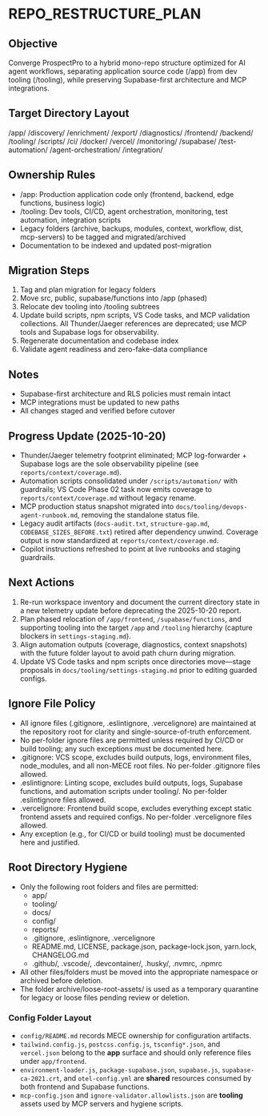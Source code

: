 # REPO_RESTRUCTURE_PLAN

## Objective

Converge ProspectPro to a hybrid mono-repo structure optimized for AI agent workflows, separating application source code (/app) from dev tooling (/tooling), while preserving Supabase-first architecture and MCP integrations.

## Target Directory Layout

/app/
/discovery/
/enrichment/
/export/
/diagnostics/
/frontend/
/backend/
/tooling/
/scripts/
/ci/
/docker/
/vercel/
/monitoring/
/supabase/
/test-automation/
/agent-orchestration/
/integration/

## Ownership Rules

- /app: Production application code only (frontend, backend, edge functions, business logic)
- /tooling: Dev tools, CI/CD, agent orchestration, monitoring, test automation, integration scripts
- Legacy folders (archive, backups, modules, context, workflow, dist, mcp-servers) to be tagged and migrated/archived
- Documentation to be indexed and updated post-migration

## Migration Steps

1. Tag and plan migration for legacy folders
2. Move src, public, supabase/functions into /app (phased)
3. Relocate dev tooling into /tooling subtrees
4. Update build scripts, npm scripts, VS Code tasks, and MCP validation collections. All Thunder/Jaeger references are deprecated; use MCP tools and Supabase logs for observability.
5. Regenerate documentation and codebase index
6. Validate agent readiness and zero-fake-data compliance

## Notes

- Supabase-first architecture and RLS policies must remain intact
- MCP integrations must be updated to new paths
- All changes staged and verified before cutover

## Progress Update (2025-10-20)

- Thunder/Jaeger telemetry footprint eliminated; MCP log-forwarder + Supabase logs are the sole observability pipeline (see `reports/context/coverage.md`).
- Automation scripts consolidated under `/scripts/automation/` with guardrails; VS Code Phase 02 task now emits coverage to `reports/context/coverage.md` without legacy rename.
- MCP production status snapshot migrated into `docs/tooling/devops-agent-runbook.md`, removing the standalone status file.
- Legacy audit artifacts (`docs-audit.txt`, `structure-gap.md`, `CODEBASE_SIZES_BEFORE.txt`) retired after dependency unwind. Coverage output is now standardized at `reports/context/coverage.md`.
- Copilot instructions refreshed to point at live runbooks and staging guardrails.

## Next Actions

1. Re-run workspace inventory and document the current directory state in a new telemetry update before deprecating the 2025-10-20 report.
2. Plan phased relocation of `/app/frontend`, `/supabase/functions`, and supporting tooling into the target `/app` and `/tooling` hierarchy (capture blockers in `settings-staging.md`).
3. Align automation outputs (coverage, diagnostics, context snapshots) with the future folder layout to avoid path churn during migration.
4. Update VS Code tasks and npm scripts once directories move—stage proposals in `docs/tooling/settings-staging.md` prior to editing guarded configs.

## Ignore File Policy

- All ignore files (.gitignore, .eslintignore, .vercelignore) are maintained at the repository root for clarity and single-source-of-truth enforcement.
- No per-folder ignore files are permitted unless required by CI/CD or build tooling; any such exceptions must be documented here.
- .gitignore: VCS scope, excludes build outputs, logs, environment files, node_modules, and all non-MECE root files. No per-folder .gitignore files allowed.
- .eslintignore: Linting scope, excludes build outputs, logs, Supabase functions, and automation scripts under tooling/. No per-folder .eslintignore files allowed.
- .vercelignore: Frontend build scope, excludes everything except static frontend assets and required configs. No per-folder .vercelignore files allowed.
- Any exception (e.g., for CI/CD or build tooling) must be documented here and justified.

## Root Directory Hygiene

- Only the following root folders and files are permitted:
  - app/
  - tooling/
  - docs/
  - config/
  - reports/
  - .gitignore, .eslintignore, .vercelignore
  - README.md, LICENSE, package.json, package-lock.json, yarn.lock, CHANGELOG.md
  - .github/, .vscode/, .devcontainer/, .husky/, .nvmrc, .npmrc
- All other files/folders must be moved into the appropriate namespace or archived before deletion.
- The folder archive/loose-root-assets/ is used as a temporary quarantine for legacy or loose files pending review or deletion.

### Config Folder Layout

- `config/README.md` records MECE ownership for configuration artifacts.
- `tailwind.config.js`, `postcss.config.js`, `tsconfig*.json`, and `vercel.json` belong to the **app** surface and should only reference files under `app/frontend`.
- `environment-loader.js`, `package-supabase.json`, `supabase.js`, `supabase-ca-2021.crt`, and `otel-config.yml` are **shared** resources consumed by both frontend and Supabase functions.
- `mcp-config.json` and `ignore-validator.allowlists.json` are **tooling** assets used by MCP servers and hygiene scripts.
